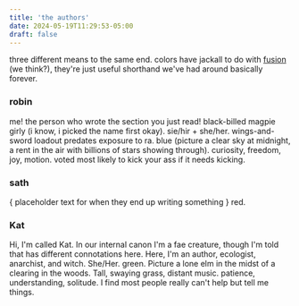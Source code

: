 ```yaml
---
title: 'the authors'
date: 2024-05-19T11:29:53-05:00
draft: false
---
```


three different means to the same end.
colors have jackall to do with [fusion](https://voidgodess.com/void#fusion) (we think?), they're just useful shorthand we've had around basically forever. 

### robin
me! the person who wrote the section you just read! black-billed magpie girly (i know, i picked the name first okay). sie/hir + she/her. wings-and-sword loadout predates exposure to ra.
blue (picture a clear sky at midnight, a rent in the air with billions of stars showing through). curiosity, freedom, joy, motion. voted most likely to kick your ass if it needs kicking.

### sath
{ placeholder text for when they end up writing something }
red.

### Kat
Hi, I'm called Kat. In our internal canon I'm a fae creature, though I'm told that has different connotations here. Here, I'm an author, ecologist, anarchist, and witch. She/Her.
green. Picture a lone elm in the midst of a clearing in the woods. Tall, swaying grass, distant music. patience, understanding, solitude. I find most people really can't help but tell me things.

